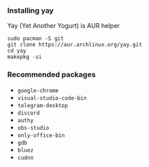 ### Installing yay
Yay (Yet Another Yogurt) is AUR helper 
```
sudo pacman -S git
git clone https://aur.archlinux.org/yay.git
cd yay
makepkg -si
```

### Recommended packages
* ```google-chrome```
* ```visual-studio-code-bin```
* ```telegram-desktop```
* ```discord```
* ```authy```
* ```obs-studio```
* ```only-office-bin```
* ```gdb```
* ```bluez```
* ```cudnn```

